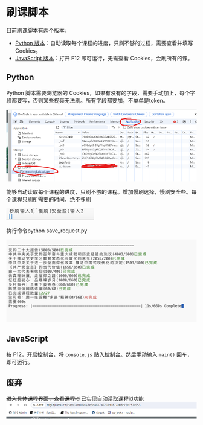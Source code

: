 # 刷课脚本

目前刷课脚本有两个版本:

- [Python 版本](#python)：自动读取每个课程的进度，只刷不够的过程，需要查看并填写 Cookies。
- [JavaScript 版本](#javascript)：打开 F12 即可运行，无需查看 Cookies，会刷所有的课。

## Python

Python 脚本需要浏览器的 Cookies，如果有没有的字段，需要手动加上，每个字段都要写，否则某些视频无法刷。所有字段都要加，不单单是token。

![Cookies](./img/image3.png)

能够自动读取每个课程的进度，只刷不够的课程。增加慢刷选择，慢刷安全些。每个课程只刷所需要的时间，绝不多刷

![alt text](./img/img.png)

执行命令python save_request.py

![alt text](./img/image4.png)

## JavaScript

按 F12，开启控制台，将 `console.js` 贴入控制台。然后手动输入 `main()` 回车，即可运行。

## 废弃

~~进入具体课程界面，查看课程id~~ 已实现自动读取课程id功能
![alt text](./img/image.png)
